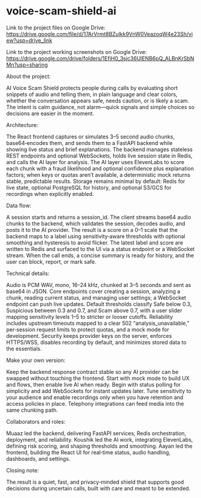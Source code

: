 # voice-scam-shield-ai

Link to the project files on Google Drive: https://drive.google.com/file/d/17ArVrmt8BZulkk9VnW0VeazoqW4e23Sh/view?usp=drive_link

Link to the project working screenshots on Google Drive: https://drive.google.com/drive/folders/1EfiH0_3sjc36UlENB6pQ_ALBnKrSbNMn?usp=sharing

About the project:

AI Voice Scam Shield protects people during calls by evaluating short snippets of audio and telling them, in plain language and clear colors, whether the conversation appears safe, needs caution, or is likely a scam. The intent is calm guidance, not alarm—quick signals and simple choices so decisions are easier in the moment.

Architecture:

The React frontend captures or simulates 3–5 second audio chunks, base64‑encodes them, and sends them to a FastAPI backend while showing live status and brief explanations. The backend manages stateless REST endpoints and optional WebSockets, holds live session state in Redis, and calls the AI layer for analysis. The AI layer uses ElevenLabs to score each chunk with a fraud likelihood and optional confidence plus explanation factors; when keys or quotas aren’t available, a deterministic mock returns stable, predictable results. Storage remains minimal by default: Redis for live state, optional PostgreSQL for history, and optional S3/GCS for recordings when explicitly enabled.

Data flow:

A session starts and returns a session_id. The client streams base64 audio chunks to the backend, which validates the session, decodes audio, and posts it to the AI provider. The result is a score on a 0–1 scale that the backend maps to a label using sensitivity‑aware thresholds with optional smoothing and hysteresis to avoid flicker. The latest label and score are written to Redis and surfaced to the UI via a status endpoint or a WebSocket stream. When the call ends, a concise summary is ready for history, and the user can block, report, or mark safe.

Technical details:

Audio is PCM WAV, mono, 16–24 kHz, chunked at 3–5 seconds and sent as base64 in JSON. Core endpoints cover creating a session, analyzing a chunk, reading current status, and managing user settings; a WebSocket endpoint can push live updates. Default thresholds classify Safe below 0.3, Suspicious between 0.3 and 0.7, and Scam above 0.7, with a user slider mapping sensitivity levels 1–5 to stricter or looser cutoffs. Reliability includes upstream timeouts mapped to a clear 502 “analysis_unavailable,” per‑session request limits to protect quotas, and a mock mode for development. Security keeps provider keys on the server, enforces HTTPS/WSS, disables recording by default, and minimizes stored data to the essentials.

Make your own version:

Keep the backend response contract stable so any AI provider can be swapped without touching the frontend. Start with mock mode to build UX and flows, then enable live AI when ready. Begin with status polling for simplicity and add WebSockets for instant updates later. Tune sensitivity to your audience and enable recordings only when you have retention and access policies in place. Telephony integrations can feed media into the same chunking path.

Collaborators and roles:

Muaaz led the backend, delivering FastAPI services, Redis orchestration, deployment, and reliability.
Koushik led the AI work, integrating ElevenLabs, defining risk scoring, and shaping thresholds and smoothing. 
Aayan led the frontend, building the React UI for real‑time status, audio handling, dashboards, and settings.

Closing note:

The result is a quiet, fast, and privacy‑minded shield that supports good decisions during uncertain calls, built with care and meant to be extended.
